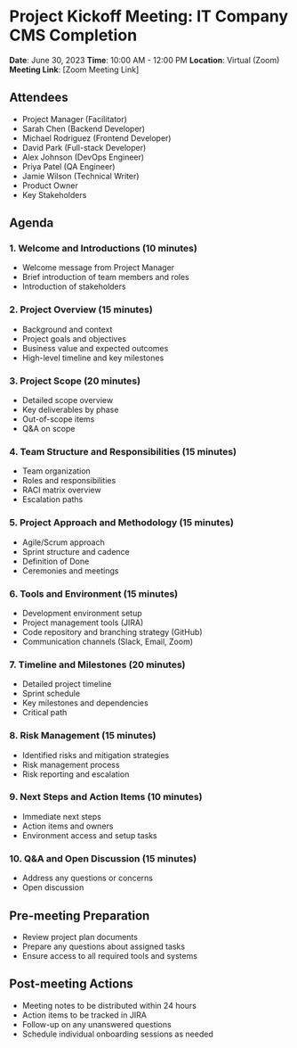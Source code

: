 # Project Kickoff Meeting: IT Company CMS Completion

**Date**: June 30, 2023
**Time**: 10:00 AM - 12:00 PM
**Location**: Virtual (Zoom)
**Meeting Link**: [Zoom Meeting Link]

## Attendees
- Project Manager (Facilitator)
- Sarah Chen (Backend Developer)
- Michael Rodriguez (Frontend Developer)
- David Park (Full-stack Developer)
- Alex Johnson (DevOps Engineer)
- Priya Patel (QA Engineer)
- Jamie Wilson (Technical Writer)
- Product Owner
- Key Stakeholders

## Agenda

### 1. Welcome and Introductions (10 minutes)
- Welcome message from Project Manager
- Brief introduction of team members and roles
- Introduction of stakeholders

### 2. Project Overview (15 minutes)
- Background and context
- Project goals and objectives
- Business value and expected outcomes
- High-level timeline and key milestones

### 3. Project Scope (20 minutes)
- Detailed scope overview
- Key deliverables by phase
- Out-of-scope items
- Q&A on scope

### 4. Team Structure and Responsibilities (15 minutes)
- Team organization
- Roles and responsibilities
- RACI matrix overview
- Escalation paths

### 5. Project Approach and Methodology (15 minutes)
- Agile/Scrum approach
- Sprint structure and cadence
- Definition of Done
- Ceremonies and meetings

### 6. Tools and Environment (15 minutes)
- Development environment setup
- Project management tools (JIRA)
- Code repository and branching strategy (GitHub)
- Communication channels (Slack, Email, Zoom)

### 7. Timeline and Milestones (20 minutes)
- Detailed project timeline
- Sprint schedule
- Key milestones and dependencies
- Critical path

### 8. Risk Management (15 minutes)
- Identified risks and mitigation strategies
- Risk management process
- Risk reporting and escalation

### 9. Next Steps and Action Items (10 minutes)
- Immediate next steps
- Action items and owners
- Environment access and setup tasks

### 10. Q&A and Open Discussion (15 minutes)
- Address any questions or concerns
- Open discussion

## Pre-meeting Preparation
- Review project plan documents
- Prepare any questions about assigned tasks
- Ensure access to all required tools and systems

## Post-meeting Actions
- Meeting notes to be distributed within 24 hours
- Action items to be tracked in JIRA
- Follow-up on any unanswered questions
- Schedule individual onboarding sessions as needed